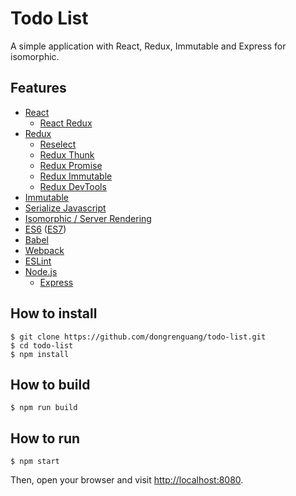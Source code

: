 # Todo List
A simple application with React, Redux, Immutable and Express for isomorphic.

## Features
- [React](http://facebook.github.io/react/)
  + [React Redux](https://github.com/reactjs/react-redux)
- [Redux](http://redux.js.org/)
  + [Reselect](https://github.com/reactjs/reselect)
  + [Redux Thunk](https://github.com/gaearon/redux-thunk)
  + [Redux Promise](https://github.com/acdlite/redux-promise)
  + [Redux Immutable](https://github.com/gajus/redux-immutable)
  + [Redux DevTools](https://github.com/gaearon/redux-devtools)
- [Immutable](http://facebook.github.io/immutable-js/)
- [Serialize Javascript](https://github.com/yahoo/serialize-javascript)
- [Isomorphic / Server Rendering](http://redux.js.org/docs/recipes/ServerRendering.html)
- [ES6](https://babeljs.io/docs/learn-es2015/) ([ES7](http://babeljs.io/docs/plugins/preset-stage-2/))
- [Babel](https://babeljs.io/)
- [Webpack](http://webpack.github.io/)
- [ESLint](http://eslint.org/)
- [Node.js](https://nodejs.org/en/)
  + [Express](http://expressjs.com/)

## How to install
```shell
$ git clone https://github.com/dongrenguang/todo-list.git
$ cd todo-list
$ npm install
```

## How to build
```shell
$ npm run build
```

## How to run
```shell
$ npm start
```
Then, open your browser and visit [http://localhost:8080](http://localhost:8080).
